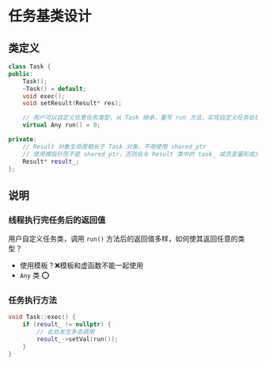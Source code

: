 # 任务基类设计

## 类定义

```c++
class Task {
public:
    Task();
    ~Task() = default;
    void exec();
    void setResult(Result* res);

    // 用户可以自定义任意任务类型，从 Task 继承，重写 run 方法，实现自定义任务处理
    virtual Any run() = 0;

private:
    // Result 对象生命周期长于 Task 对象，不用使用 shared_ptr
    // 使用裸指针而不是 shared_ptr，否则会与 Result 类中的 task_ 成员变量形成交叉引用问题
    Result* result_; 
};
```

## 说明

### 线程执行完任务后的返回值

用户自定义任务类，调用 `run()` 方法后的返回值多样，如何使其返回任意的类型？

- 使用模板？:x:模板和虚函数不能一起使用
- `Any` 类 :o:

### 任务执行方法

```c++
void Task::exec() {
    if (result_ != nullptr) {
        // 此处发生多态调用
        result_->setVal(run());
    }
}
```

